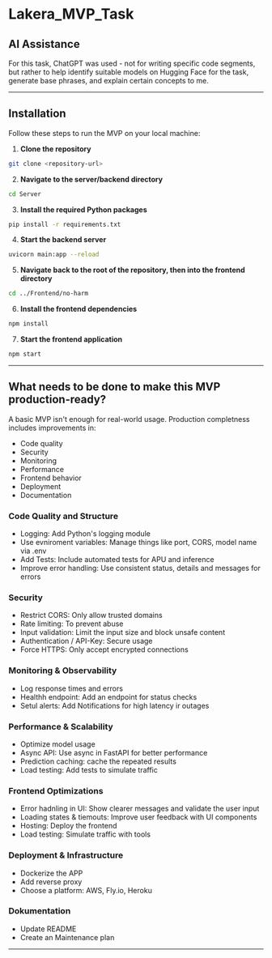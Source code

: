 # Lakera_MVP_Task
## AI Assistance
For this task, ChatGPT was used - not for writing specific code segments, but rather to help identify suitable models on Hugging Face for the task, generate base phrases, and explain certain concepts to me.

---
## Installation 
Follow these steps to run the MVP on your local machine:

1. **Clone the repository**  
```bash
git clone <repository-url>
```

2. **Navigate to the server/backend directory**
```bash
cd Server
```


3. **Install the required Python packages**
```bash
pip install -r requirements.txt
```

4. **Start the backend server**
```bash
uvicorn main:app --reload
```

5. **Navigate back to the root of the repository, then into the frontend directory**
```bash
cd ../Frontend/no-harm
```

6. **Install the frontend dependencies**
```bash
npm install
```

7. **Start the frontend application**
```bash
npm start
```
---
##  What needs to be done to make this MVP production-ready?
A basic MVP isn't enough for real-world usage. Production completness includes improvements in:
- Code quality
- Security
- Monitoring
- Performance
- Frontend behavior
- Deployment
- Documentation

### Code Quality and Structure
- Logging: Add Python's logging module
- Use evniroment variables: Manage things like port, CORS, model name via .env
- Add Tests: Include automated tests for APU and inference
- Improve error handling: Use consistent status, details and messages for errors

### Security 
- Restrict CORS: Only allow trusted domains
- Rate limiting: To prevent abuse
- Input validation: Limit the input size and block unsafe content
- Authentication / API-Key: Secure usage
- Force HTTPS: Only accept encrypted connections

### Monitoring & Observability
- Log response times and errors
- Healthh endpoint: Add an endpoint for status checks
- Setul alerts: Add Notifications for high latency ir outages

### Performance & Scalability
- Optimize model usage
- Async API: Use async in FastAPI for better performance
- Prediction caching: cache the repeated results
- Load testing: Add tests to simulate traffic

### Frontend Optimizations
- Error hadnling in UI: Show clearer messages and validate the user input
- Loading states & tiemouts: Improve user feedback with UI components
- Hosting: Deploy the frontend
- Load testing: Simulate traffic with tools

### Deployment & Infrastructure 
- Dockerize the APP
- Add reverse proxy
- Choose a platform: AWS, Fly.io, Heroku

### Dokumentation 
- Update README
- Create an Maintenance plan

___

